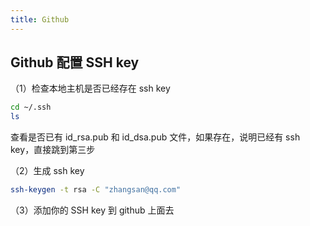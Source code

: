 ```yaml
---
title: Github
---
```


## Github 配置 SSH key

（1）检查本地主机是否已经存在 ssh key

```bash
cd ~/.ssh
ls
```

查看是否已有 id_rsa.pub 和 id_dsa.pub 文件，如果存在，说明已经有 ssh key，直接跳到第三步

（2）生成 ssh key

```bash
ssh-keygen -t rsa -C "zhangsan@qq.com"
```

（3）添加你的 SSH key 到 github 上面去
